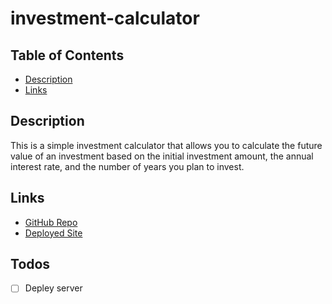 # investment-calculator



## Table of Contents
- [Description](#description)
- [Links](#links)

## Description
This is a simple investment calculator that allows you to calculate the future value of an investment based on the initial investment amount, the annual interest rate, and the number of years you plan to invest.

## Links
- [GitHub Repo](https://github.com/j4j-org/investment-calculator)
- [Deployed Site](https://investment-calculator-client.vercel.app)

## Todos
- [ ] Depley server


